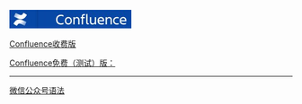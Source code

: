   
![](https://raw.githubusercontent.com/cshgjy/images/master/other/20190915080807.jpg)  

[Confluence收费版](https://ahui.atlassian.net/wiki/spaces/AHUI01/pages/196609)  

[Confluence免费（测试）版：](https://n2cmsdocs.atlassian.net/wiki/discover/all-updates)  

---

[微信公众号语法](https://raw.githubusercontent.com/cshgjy/images/master/other/20190918105122.jpg
)  

